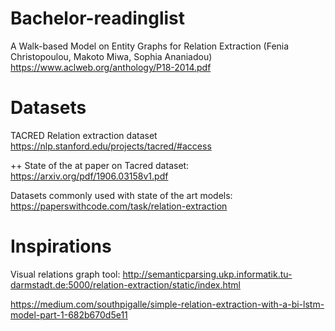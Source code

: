 # Bachelor-readinglist

A Walk-based Model on Entity Graphs for Relation Extraction (Fenia Christopoulou, Makoto Miwa, Sophia Ananiadou)
https://www.aclweb.org/anthology/P18-2014.pdf


# Datasets 
TACRED Relation extraction dataset
https://nlp.stanford.edu/projects/tacred/#access

++ State of the at paper on Tacred dataset:
https://arxiv.org/pdf/1906.03158v1.pdf

Datasets commonly used with state of the art models:
https://paperswithcode.com/task/relation-extraction

# Inspirations
Visual relations graph tool:
http://semanticparsing.ukp.informatik.tu-darmstadt.de:5000/relation-extraction/static/index.html

https://medium.com/southpigalle/simple-relation-extraction-with-a-bi-lstm-model-part-1-682b670d5e11


